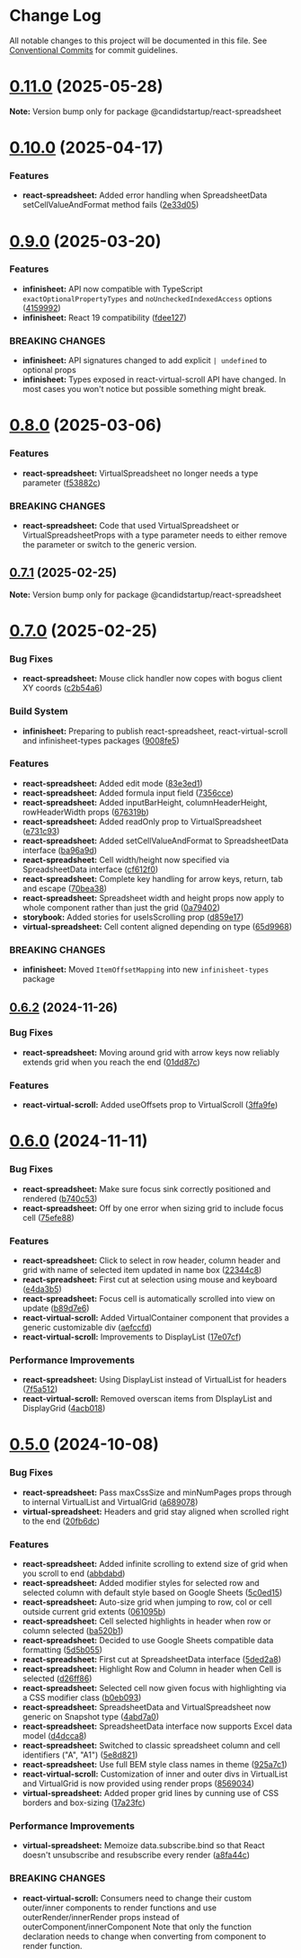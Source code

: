 # Change Log

All notable changes to this project will be documented in this file.
See [Conventional Commits](https://conventionalcommits.org) for commit guidelines.

# [0.11.0](https://github.com/TheCandidStartup/infinisheet/compare/v0.10.0...v0.11.0) (2025-05-28)

**Note:** Version bump only for package @candidstartup/react-spreadsheet





# [0.10.0](https://github.com/TheCandidStartup/infinisheet/compare/v0.9.0...v0.10.0) (2025-04-17)


### Features

* **react-spreadsheet:** Added error handling when SpreadsheetData setCellValueAndFormat method fails ([2e33d05](https://github.com/TheCandidStartup/infinisheet/commit/2e33d05044e95cf4c9b9dbc28f119d797e3b5de8))





# [0.9.0](https://github.com/TheCandidStartup/infinisheet/compare/v0.8.0...v0.9.0) (2025-03-20)


### Features

* **infinisheet:** API now compatible with  TypeScript `exactOptionalPropertyTypes` and `noUncheckedIndexedAccess` options ([4159992](https://github.com/TheCandidStartup/infinisheet/commit/4159992699e50fd85aef9ce86d9910ed084bd573))
* **infinisheet:** React 19  compatibility ([fdee127](https://github.com/TheCandidStartup/infinisheet/commit/fdee127d86f5d0513f7beac48e4e9f8ff9ac7b64))


### BREAKING CHANGES

* **infinisheet:** API signatures changed to add explicit `| undefined` to optional props
* **infinisheet:** Types exposed in react-virtual-scroll API have changed. In most cases you won't notice but possible something might break.





# [0.8.0](https://github.com/TheCandidStartup/infinisheet/compare/v0.7.1...v0.8.0) (2025-03-06)


### Features

* **react-spreadsheet:** VirtualSpreadsheet no longer needs a type parameter ([f53882c](https://github.com/TheCandidStartup/infinisheet/commit/f53882cd3c0f56737a8e6b10fed998d2979db5fb))


### BREAKING CHANGES

* **react-spreadsheet:** Code that used VirtualSpreadsheet or VirtualSpreadsheetProps with a type parameter needs to either remove the parameter or switch to the generic version.





## [0.7.1](https://github.com/TheCandidStartup/infinisheet/compare/v0.7.0...v0.7.1) (2025-02-25)

**Note:** Version bump only for package @candidstartup/react-spreadsheet





# [0.7.0](https://github.com/TheCandidStartup/infinisheet/compare/v0.6.2...v0.7.0) (2025-02-25)


### Bug Fixes

* **react-spreadsheet:** Mouse click handler now copes with bogus client XY coords ([c2b54a6](https://github.com/TheCandidStartup/infinisheet/commit/c2b54a65d46bf1318169227571793416bacc4bc8))


### Build System

* **infinisheet:** Preparing to publish react-spreadsheet, react-virtual-scroll and infinisheet-types packages ([9008fe5](https://github.com/TheCandidStartup/infinisheet/commit/9008fe56dc7e4a09b30048181300b33c7c45ed48))


### Features

* **react-spreadsheet:** Added edit mode ([83e3ed1](https://github.com/TheCandidStartup/infinisheet/commit/83e3ed1b7c9ea3e585b657a61bb04ff8a77c5675))
* **react-spreadsheet:** Added formula input field ([7356cce](https://github.com/TheCandidStartup/infinisheet/commit/7356cce5a8c72ce5dbc6ba7aa3ed38bc5d910e45))
* **react-spreadsheet:** Added inputBarHeight, columnHeaderHeight, rowHeaderWidth props ([676319b](https://github.com/TheCandidStartup/infinisheet/commit/676319bfcc3e30df5a1ec31bebecf9b815b67dd2))
* **react-spreadsheet:** Added readOnly prop to VirtualSpreadsheet ([e731c93](https://github.com/TheCandidStartup/infinisheet/commit/e731c9332c9eab94b54a44384aa8701c218e609b))
* **react-spreadsheet:** Added setCellValueAndFormat to SpreadsheetData interface ([ba96a9d](https://github.com/TheCandidStartup/infinisheet/commit/ba96a9d0cbb191d970bf0342142e7f2504c30d78))
* **react-spreadsheet:** Cell width/height now specified via SpreadsheetData interface ([cf612f0](https://github.com/TheCandidStartup/infinisheet/commit/cf612f00cea0ab6fd5b5937b6853e67de4840470))
* **react-spreadsheet:** Complete key handling for arrow keys, return, tab and escape ([70bea38](https://github.com/TheCandidStartup/infinisheet/commit/70bea38b65d7ca6c63d7c394191a0529a71ca133))
* **react-spreadsheet:** Spreadsheet width and height props now apply to whole component rather than just the grid ([0a79402](https://github.com/TheCandidStartup/infinisheet/commit/0a7940211c5a725b9d5b1018ea931066472a98bc))
* **storybook:** Added stories for useIsScrolling prop ([d859e17](https://github.com/TheCandidStartup/infinisheet/commit/d859e170e1029ec5646174ef8bd7f256b75b4e34))
* **virtual-spreadsheet:** Cell content aligned depending on type ([65d9968](https://github.com/TheCandidStartup/infinisheet/commit/65d996800a4f85d76f56e950ccdacb8ce49558d7))


### BREAKING CHANGES

* **infinisheet:** Moved `ItemOffsetMapping` into new `infinisheet-types` package





## [0.6.2](https://github.com/TheCandidStartup/infinisheet/compare/v0.6.1...v0.6.2) (2024-11-26)


### Bug Fixes

* **react-spreadsheet:** Moving around grid with arrow keys now reliably extends grid when you reach the end ([01dd87c](https://github.com/TheCandidStartup/infinisheet/commit/01dd87c8e7cc9dba2b5b2eb63223109452ac1d03))


### Features

* **react-virtual-scroll:** Added useOffsets prop to VirtualScroll ([3ffa9fe](https://github.com/TheCandidStartup/infinisheet/commit/3ffa9fe932354f929feccd739cae243bd6317305))





# [0.6.0](https://github.com/TheCandidStartup/infinisheet/compare/v0.5.0...v0.6.0) (2024-11-11)


### Bug Fixes

* **react-spreadsheet:** Make sure focus sink correctly positioned and rendered ([b740c53](https://github.com/TheCandidStartup/infinisheet/commit/b740c534998b4ecc05712214e4977b2e73e0d50a))
* **react-spreadsheet:** Off by one error when sizing grid to include focus cell ([75efe88](https://github.com/TheCandidStartup/infinisheet/commit/75efe8856162609e5d82e49d7947fba5a3b39344))


### Features

* **react-spreadsheet:** Click to select in row header, column header and grid with name of selected item updated in name box ([22344c8](https://github.com/TheCandidStartup/infinisheet/commit/22344c84ba37c1077906859815355c7f8df6d06e))
* **react-spreadsheet:** First cut at selection using mouse and keyboard ([e4da3b5](https://github.com/TheCandidStartup/infinisheet/commit/e4da3b50272c34715856a40c977e0f822dc711cc))
* **react-spreadsheet:** Focus cell is automatically scrolled into view on update ([b89d7e6](https://github.com/TheCandidStartup/infinisheet/commit/b89d7e66cebe9cd76fa7e0d396e335f78f5b5376))
* **react-virtual-scroll:** Added VirtualContainer component that provides a generic customizable div ([aefccfd](https://github.com/TheCandidStartup/infinisheet/commit/aefccfd927681d2f0198da967620fb1aa7a76aad))
* **react-virtual-scroll:** Improvements to DisplayList ([17e07cf](https://github.com/TheCandidStartup/infinisheet/commit/17e07cf5fb212a59607f98754e4e4b2f202810e3))


### Performance Improvements

* **react-spreadsheet:** Using DisplayList instead of VirtualList for headers ([7f5a512](https://github.com/TheCandidStartup/infinisheet/commit/7f5a512e8d8b17ba1b168b8d5fcf2e301e682a6b))
* **react-virtual-scroll:** Removed overscan items from DIsplayList and DisplayGrid ([4acb018](https://github.com/TheCandidStartup/infinisheet/commit/4acb0189ebcf6abcbd28017a732cd3d50d42832a))





# [0.5.0](https://github.com/TheCandidStartup/infinisheet/compare/v0.4.0...v0.5.0) (2024-10-08)


### Bug Fixes

* **react-spreadsheet:** Pass maxCssSize and minNumPages props through to internal VirtualList and VirtualGrid ([a689078](https://github.com/TheCandidStartup/infinisheet/commit/a6890788396201253f4d81b891fb91fcc0bcc422))
* **virtual-spreadsheet:** Headers and grid stay aligned when scrolled right to the end ([20fb6dc](https://github.com/TheCandidStartup/infinisheet/commit/20fb6dc33bbf232a430b715308ecf42216220dcd))


### Features

* **react-spreadsheet:** Added infinite scrolling to extend size of grid when you scroll to end ([abbdabd](https://github.com/TheCandidStartup/infinisheet/commit/abbdabd55d8fb2a8fc74173382d02010d6fb805b))
* **react-spreadsheet:** Added modifier styles for selected row and selected column with default style based on  Google Sheets ([5c0ed15](https://github.com/TheCandidStartup/infinisheet/commit/5c0ed15380d9ae915fe605196d703758678afa8e))
* **react-spreadsheet:** Auto-size grid when jumping to row, col or cell outside current grid extents ([061095b](https://github.com/TheCandidStartup/infinisheet/commit/061095b1216527faa7fb3b455e11fb2f35d3a01d))
* **react-spreadsheet:** Cell selected highlights in header when row or column selected ([ba520b1](https://github.com/TheCandidStartup/infinisheet/commit/ba520b1eaad17bea4aedebbce4bb3b654dbfd1ed))
* **react-spreadsheet:** Decided to use Google Sheets compatible data formatting ([5d5b055](https://github.com/TheCandidStartup/infinisheet/commit/5d5b05525bd2c09121a3f0322ee62c883871094e))
* **react-spreadsheet:** First cut at SpreadsheetData interface ([5ded2a8](https://github.com/TheCandidStartup/infinisheet/commit/5ded2a8e792853bc85400285ef842c8e11b103fb))
* **react-spreadsheet:** Highlight Row and Column in header when Cell is selected ([d26ff86](https://github.com/TheCandidStartup/infinisheet/commit/d26ff86a2edaee9421aae2793f4960d88260c9ae))
* **react-spreadsheet:** Selected cell now given focus with highlighting via a CSS modifier class ([b0eb093](https://github.com/TheCandidStartup/infinisheet/commit/b0eb09375ecaff2593c76569d577ba96ac26d3d7))
* **react-spreadsheet:** SpreadsheetData  and VirtualSpreadsheet now generic on Snapshot type ([4abd7a0](https://github.com/TheCandidStartup/infinisheet/commit/4abd7a0ac3c8c682be9cb12f4f099161f9dcc8f2))
* **react-spreadsheet:** SpreadsheetData interface now supports Excel data model ([d4dcca8](https://github.com/TheCandidStartup/infinisheet/commit/d4dcca840a680284f8827a02bf38f2a746751b4f))
* **react-spreadsheet:** Switched to classic spreadsheet column and cell identifiers ("A", "A1") ([5e8d821](https://github.com/TheCandidStartup/infinisheet/commit/5e8d82179fe4162cd722b9607a30d04dd7220807))
* **react-spreadsheet:** Use full BEM style class names in theme ([925a7c1](https://github.com/TheCandidStartup/infinisheet/commit/925a7c1d4a3691d405a3427889d3ab2714630ca2))
* **react-virtual-scroll:** Customization of inner and outer divs in VirtualList and VirtualGrid is now provided using render props ([8569034](https://github.com/TheCandidStartup/infinisheet/commit/8569034f0088c9e5c67bd0313777101e4dec1cf0))
* **virtual-spreadsheet:** Added proper grid lines by cunning use of CSS borders and box-sizing ([17a23fc](https://github.com/TheCandidStartup/infinisheet/commit/17a23fc564a42b02827685d847d4f695de5ddc2d))


### Performance Improvements

* **virtual-spreadsheet:** Memoize data.subscribe.bind so that React doesn't unsubscribe and resubscribe every render ([a8fa44c](https://github.com/TheCandidStartup/infinisheet/commit/a8fa44c63aac38107368de14fa4c311a276bb8a1))


### BREAKING CHANGES

* **react-virtual-scroll:** Consumers need to change their custom outer/inner components to render functions and use outerRender/innerRender props instead of outerComponent/innerComponent
Note that only the function declaration needs to change when converting from component to render function.
